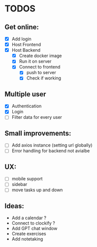 # TODOS

## Get online:

- [X] Add login
- [X] Host Frontend
- [x] Host Backend
  - [X] Create docker image
  - [X] Run it on server
  - [X] Connect to frontend
    - [X] push to server
    - [x] Check if working

## Multiple user

- [X] Authentication
- [X] Login
- [ ] Filter data for every user

## Small improvements:

- [ ] Add axios instance (setting url globally)
- [ ] Error handling for backend not avialbe

## UX:

- [ ]  mobile support
- [ ] sidebar
- [ ] move tasks up and down

## Ideas:

- Add a calendar ?
- Connect to clockify ?
- Add GPT chat window
- Create exercises
- Add notetaking
